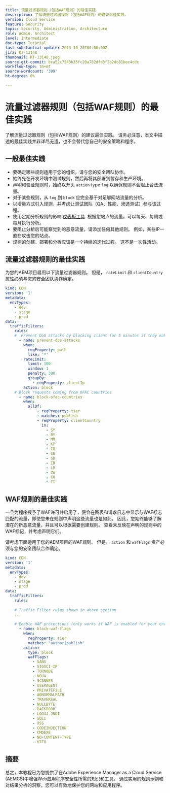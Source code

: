 ```yaml
---
title: 流量过滤器规则（包括WAF规则）的最佳实践
description: 了解流量过滤器规则（包括WAF规则）的建议最佳实践。
version: Cloud Service
feature: Security
topic: Security, Administration, Architecture
role: Admin, Architect
level: Intermediate
doc-type: Tutorial
last-substantial-update: 2023-10-20T00:00:00Z
jira: KT-13148
thumbnail: KT-13148.jpeg
source-git-commit: bca52c7543b35fc20a782dfd3f2b2dc81bee4cde
workflow-type: tm+mt
source-wordcount: '399'
ht-degree: 0%

---
```



# 流量过滤器规则（包括WAF规则）的最佳实践

了解流量过滤器规则（包括WAF规则）的建议最佳实践。 请务必注意，本文中描述的最佳实践并非详尽无遗，也不会替代您自己的安全策略和程序。

## 一般最佳实践

- 要确定哪些规则适用于您的组织，请与您的安全团队协作。
- 始终先在开发环境中测试规则，然后再将其部署到暂存和生产环境。
- 声明和验证规则时，始终以开头 `action` type `log` 以确保规则不会阻止合法流量。
- 对于某些规则，从 `log` 到 `block` 应完全基于对足够网站流量的分析。
- 以增量方式引入规则，并考虑让测试团队（QA、性能、渗透测试）参与该过程。
- 使用定期分析规则的影响 [仪表板工具](https://github.com/adobe/AEMCS-CDN-Log-Analysis-ELK-Tool). 根据您站点的流量，可以每天、每周或每月执行分析。
- 要阻止分析后可能察觉到的恶意流量，请添加任何其他规则。 例如，某些IP一直在攻击您的站点。
- 规则的创建、部署和分析应该是一个持续的迭代过程。 这不是一次性活动。

## 流量过滤器规则的最佳实践

为您的AEM项目启用以下流量过滤器规则。 但是， `rateLimit` 和 `clientCountry` 属性必须与您的安全团队协作确定。

```yaml
kind: CDN
version: '1'
metadata:
  envTypes:
    - dev
    - stage
    - prod
data:
  trafficFilters:
    rules:
    #  Prevent DoS attacks by blocking client for 5 minutes if they make more than 100 requests in 1 second.
      - name: prevent-dos-attacks
        when:
          reqProperty: path
          like: '*'
        rateLimit:
          limit: 100
          window: 1
          penalty: 300
          groupBy:
            - reqProperty: clientIp
        action: block        
    # Block requests coming from OFAC countries
      - name: block-ofac-countries
        when:
          allOf:
              - reqProperty: tier
              - matches: publish
              - reqProperty: clientCountry
                in:
                  - SY
                  - BY
                  - MM
                  - KP
                  - IQ
                  - CD
                  - SD
                  - IR
                  - LR
                  - ZW
                  - CU
                  - CI    
```

## WAF规则的最佳实践

一旦为程序授予了WAF许可并启用了，便会在图表和请求日志中显示与WAF标志匹配的流量，即使您未在规则中声明这些流量也是如此。 因此，您始终能够了解潜在的新恶意流量，并且可以根据需要创建规则。 查看未反映在声明的规则中的WAF标记，并考虑声明它们。

请考虑下面适用于您的AEM项目的WAF规则。 但是， `action` 和 `wafFlags` 资产必须与您的安全团队合作确定。

```yaml
kind: CDN
version: '1'
metadata:
  envTypes:
    - dev
    - stage
    - prod
data:
  trafficFilters:
    rules:
    
    # Traffic Filter rules shown in above section
    ...    
    
    # Enable WAF protections (only works if WAF is enabled for your environment)
      - name: block-waf-flags
        when:
          reqProperty: tier
          matches: "author|publish"
        action:
          type: block
          wafFlags:
            - SANS
            - SIGSCI-IP
            - TORNODE
            - NOUA
            - SCANNER
            - USERAGENT
            - PRIVATEFILE
            - ABNORMALPATH
            - TRAVERSAL
            - NULLBYTE
            - BACKDOOR
            - LOG4J-JNDI
            - SQLI
            - XSS
            - CODEINJECTION
            - CMDEXE
            - NO-CONTENT-TYPE
            - UTF8        
```

## 摘要

总之，本教程已为您提供了在Adobe Experience Manager as a Cloud Service (AEMCS)中增强Web应用程序安全性所需的知识和工具。 通过实用的规则示例和对结果分析的洞察，您可以有效地保护您的网站和应用程序。
